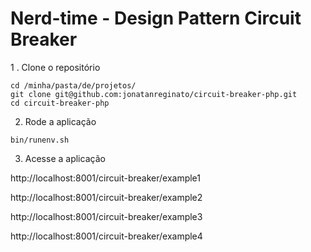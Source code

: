 # Nerd-time - Design Pattern Circuit Breaker

1 . Clone o repositório

```
cd /minha/pasta/de/projetos/
git clone git@github.com:jonatanreginato/circuit-breaker-php.git
cd circuit-breaker-php
```

2. Rode a aplicação

```shell
bin/runenv.sh
```

3. Acesse a aplicação

http://localhost:8001/circuit-breaker/example1

http://localhost:8001/circuit-breaker/example2

http://localhost:8001/circuit-breaker/example3

http://localhost:8001/circuit-breaker/example4

